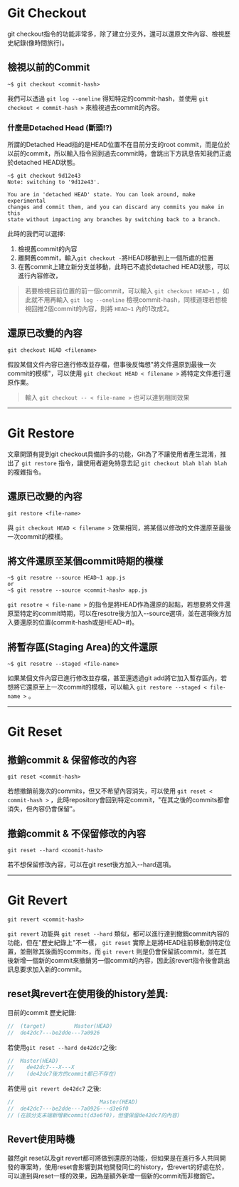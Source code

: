 <!-- # Undoing Changes & Time Traveling -->

# Git Checkout

git checkout指令的功能非常多，除了建立分支外，還可以還原文件內容、檢視歷史紀錄(像時間旅行)。

## 檢視以前的Commit

```console
~$ git checkout <commit-hash>
```

我們可以透過 `git log --oneline` 得知特定的commit-hash，並使用 `git checkout < commit-hash >` 來檢視過去commit的內容。

### 什麼是Detached Head (斷頭!?)

所謂的Detached Head指的是HEAD位置不在目前分支的root commit，而是位於以前的commit，所以輸入指令回到過去commit時，會跳出下方訊息告知我們正處於detached HEAD狀態。

```console
~$ git checkout 9d12e43
Note: switching to '9d12e43'.

You are in 'detached HEAD' state. You can look around, make experimental
changes and commit them, and you can discard any commits you make in this
state without impacting any branches by switching back to a branch.
```

此時的我們可以選擇:

1. 檢視舊commit的內容
2. 離開舊commit，輸入`git checkout -`將HEAD移動到上一個所處的位置
3. 在舊commit上建立新分支並移動，此時已不處於detached HEAD狀態，可以進行內容修改，

> 若要檢視目前位置的前一個commit，可以輸入 `git checkout HEAD~1` ，如此就不用再輸入 `git log --oneline` 檢視commit-hash，同樣道理若想檢視回推2個commit的內容，則將 `HEAD~1` 內的1改成2。

## 還原已改變的內容

```console
git checkout HEAD <filename>
```

假設某個文件內容已進行修改並存檔，但事後反悔想"將文件還原到最後一次commit的模樣"，可以使用 `git checkout HEAD < filename >` 將特定文件進行還原作業。

> 輸入 `git checkout -- < file-name >` 也可以達到相同效果

---

# Git Restore

文章開頭有提到git checkout具備許多的功能，Git為了不讓使用者產生混淆，推出了 `git restore` 指令，讓使用者避免特意去記 `git checkout blah blah blah` 的複雜指令。

## 還原已改變的內容

```console
git restore <file-name>
```

與 `git checkout HEAD < filename >` 效果相同，將某個以修改的文件還原至最後一次commit的模樣。

## 將文件還原至某個commit時期的模樣

```console
~$ git resotre --source HEAD~1 app.js
or
~$ git resotre --source <commit-hash> app.js
```

`git resotre < file-name >` 的指令是將HEAD作為還原的起點，若想要將文件還原至特定的commit時期，可以在resotre後方加入--source選項，並在選項後方加入要還原的位置(commit-hash或是HEAD~#)。

## 將暫存區(Staging Area)的文件還原

```console
~$ git resotre --staged <file-name>
```

如果某個文件內容已進行修改並存檔，甚至還透過git add將它加入暫存區內，若想將它還原至上一次commit的模樣，可以輸入 `git restore --staged < file-name >` 。

---

# Git Reset

## 撤銷commit & 保留修改的內容

```console
git reset <commit-hash>
```

若想撤銷前幾次的commits，但又不希望內容消失，可以使用 `git reset < commit-hash >` ，此時repository會回到特定commit，"在其之後的commits都會消失，但內容仍會保留"。

## 撤銷commit & 不保留修改的內容

```console
git reset --hard <coomit-hash>
```

若不想保留修改內容，可以在git reset後方加入--hard選項。

---

# Git Revert

```console
git revert <commit-hash>
```

`git revert` 功能與 `git reset --hard` 類似，都可以進行達到撤銷commit內容的功能，但在"歷史紀錄上"不一樣， `git reset` 實際上是將HEAD往前移動到特定位置，並刪除其後面的commits，而 `git revert` 則是仍會保留該commit，並在其後新增一個新的commit來撤銷另一個commit的內容，因此該revert指令後會跳出訊息要求加入新的commit。

## reset與revert在使用後的history差異:

目前的commit 歷史紀錄:

```js        
//  (target)         Master(HEAD)   
//  de42dc7---be2dde---7a0926

```
若使用`git reset --hard de42dc7`之後:

```js        
//  Master(HEAD)                   
//    de42dc7---X---X
//    (de42dc7後方的commit都已不存在)
```

若使用 `git revert de42dc7` 之後:

```js        
//                           Master(HEAD)   
//  de42dc7---be2dde---7a0926---d3e6f0
// (在該分支末端新增新commit(d3e6f0)，但僅保留de42dc7的內容)
```

## Revert使用時機

雖然git reset以及git revert都可將做到還原的功能，但如果是在進行多人共同開發的專案時，使用reset會影響到其他開發同仁的history，但revert的好處在於，可以達到與reset一樣的效果，因為是額外新增一個新的commit而非撤銷它。
